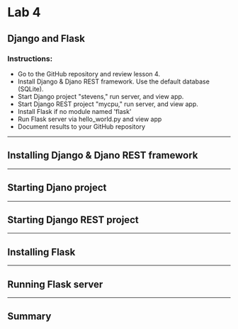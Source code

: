 # Lab 4
## Django and Flask
### Instructions: 
- Go to the GitHub repository and review lesson 4.
- Install Django & Djano REST framework. Use the default database (SQLite).
- Start Django project "stevens," run server, and view app.
- Start Django REST project "mycpu," run server, and view app.
- Install Flask if no module named 'flask'
- Run Flask server via hello_world.py and view app
- Document results to your GitHub repository

--- 
## Installing Django & Djano REST framework

---
## Starting Djano project

---
## Starting Django REST project

---
## Installing Flask
---

## Running Flask server
---

## Summary

